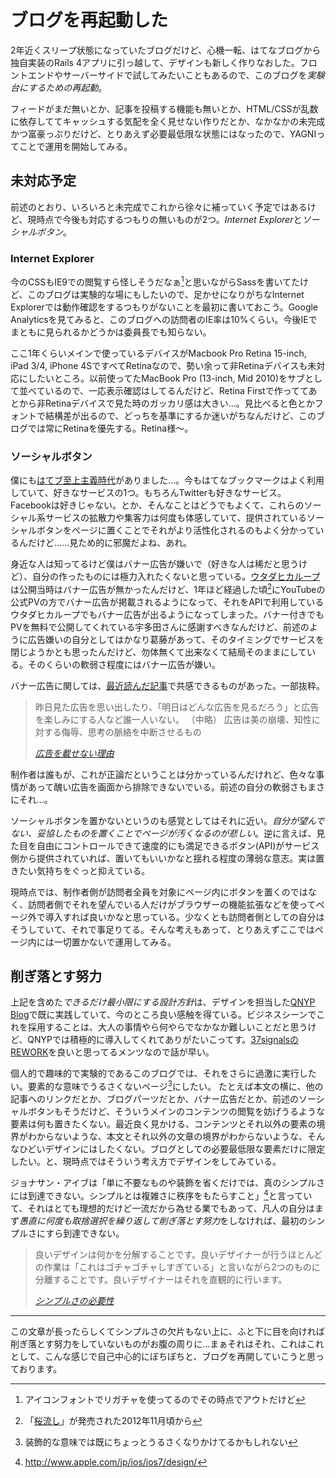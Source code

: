 # ブログを再起動した

2年近くスリープ状態になっていたブログだけど、心機一転、はてなブログから独自実装のRails 4アプリに引っ越して、デザインも新しく作りなおした。フロントエンドやサーバーサイドで試してみたいこともあるので、このブログを*実験台にするための再起動*。

フィードがまだ無いとか、記事を投稿する機能も無いとか、HTML/CSSが乱数に依存しててキャッシュする気配を全く見せない作りだとか、なかなかの未完成かつ富豪っぷりだけど、とりあえず必要最低限な状態にはなったので、YAGNIってことで運用を開始してみる。

<!-- READMORE -->


## 未対応予定

前述のとおり、いろいろと未完成でこれから徐々に補っていく予定ではあるけど、現時点で今後も対応するつもりの無いものが2つ。*Internet Explorer*と*ソーシャルボタン*。


### Internet Explorer

今のCSSもIE9での閲覧すら怪しそうだなぁ[^1]と思いながらSassを書いてたけど、このブログは実験的な場にもしたいので、足かせになりがちなInternet Explorerでは動作確認をするつもりがないことを最初に書いておこう。Google Analyticsを見てみると、このブログへの訪問者のIE率は10%くらい。今後IEでまともに見られるかどうかは委員長でも知らない。

ここ1年くらいメインで使っているデバイスがMacbook Pro Retina 15-inch, iPad 3/4, iPhone 4SですべてRetinaなので、勢い余って非Retinaデバイスも未対応にしたいところ。以前使ってたMacBook Pro (13-inch, Mid 2010)をサブとして並べているので、一応表示確認はしてるんだけど、Retina Firstで作っててあとから非Retinaデバイスで見た時のガッカリ感は大きい…。見比べると色とかフォントで結構差が出るので、どっちを基準にするか迷いがちなんだけど、このブログでは常にRetinaを優先する。Retina様〜。


### ソーシャルボタン

僕にも[はてブ至上主義時代](/2011/05/20/blog-hotentry-yay)がありました…。今もはてなブックマークはよく利用していて、好きなサービスの1つ。もちろんTwitterも好きなサービス。Facebookは好きじゃない。とか、そんなことはどうでもよくて、これらのソーシャル系サービスの拡散力や集客力は何度も体感していて、提供されているソーシャルボタンをページに置くことでそれがより活性化されるのもよく分かっているんだけど……見ため的に邪魔だよね、あれ。

身近な人は知ってるけど僕はバナー広告が嫌いで（好きな人は稀だと思うけど）、自分の作ったものには極力入れたくないと思っている。[ウタダヒカループ](/2011/08/11/uhloop)は公開当時はバナー広告が無かったんだけど、1年ほど経過した頃[^2]にYouTubeの公式PVの方でバナー広告が掲載されるようになって、それをAPIで利用しているウタダヒカループでもバナー広告が出るようになってしまった。バナー付きでもPVを無料で公開してくれている宇多田さんに感謝すべきなんだけど、前述のように広告嫌いの自分としてはかなり葛藤があって、そのタイミングでサービスを閉じようかとも思ったんだけど、勿体無くて出来なくて結局そのままにしている。そのくらいの軟弱さ程度にはバナー広告が嫌い。

バナー広告に関しては、[最近読んだ記事](http://blog.whatsapp.com/index.php/2012/06/why-we-dont-sell-ads/?lang=ja)で共感できるものがあった。一部抜粋。

> 昨日見た広告を思い出したり、「明日はどんな広告を見るだろう」と広告を楽しみにする人など誰一人いない。
> （中略）
> 広告は美の崩壊、知性に対する侮辱、思考の脈絡を中断させるもの
>
> <cite>[広告を載せない理由](http://blog.whatsapp.com/index.php/2012/06/why-we-dont-sell-ads/?lang=ja)</cite>

制作者は誰もが、これが正論だということは分かっているんだけれど、色々な事情があって醜い広告を画面から排除できないでいる。前述の自分の軟弱さもまさにそれ…。

ソーシャルボタンを置かないというのも感覚としてはそれに近い。*自分が望んでない、妥協したものを置くことでページが汚くなるのが悲しい*。逆に言えば、見た目を自由にコントロールできて速度的にも満足できるボタン(API)がサービス側から提供されていれば、置いてもいいかなと揺れる程度の薄弱な意志。実は置きたい気持ちをぐっと抑えている。

現時点では、制作者側が訪問者全員を対象にページ内にボタンを置くのではなく、訪問者側でそれを望んでいる人だけがブラウザーの機能拡張などを使ってページ外で導入すれば良いかなと思っている。少なくとも訪問者側としての自分はそうしていて、それで事足りてる。そんな考えもあって、とりあえずここではページ内には一切置かないで運用してみる。


## 削ぎ落とす努力

上記を含めた*できるだけ最小限にする設計方針*は、デザインを担当した[QNYP Blog](http://blog.qnyp.com/)で既に実践していて、今のところ良い感触を得ている。ビジネスシーンでこれを採用することは、大人の事情やら何やらでなかなか難しいことだと思うけど、QNYPでは積極的に導入してくれてありがたいこってす。[37signalsのREWORK](/2011/03/18/rework-37signals-dhh-book-sentence)を良いと思ってるメンツなので話が早い。

個人的で趣味的で実験的であるこのブログでは、それをさらに過激に実行したい。要素的な意味でうるさくないページ[^3]にしたい。 たとえば本文の横に、他の記事へのリンクだとか、ブログパーツだとか、バナー広告だとか、前述のソーシャルボタンもそうだけど、そういうメインのコンテンツの閲覧を妨げうるような要素は何も置きたくない。最近良く見かける、コンテンツとそれ以外の要素の境界がわからないような、本文とそれ以外の文章の境界がわからないような、そんなひどいデザインにはしたくない。ブログとしての必要最低限な要素だけに限定したい。と、現時点ではそういう考え方でデザインをしてみている。

ジョナサン・アイブは「単に不要なものや装飾を省くだけでは、真のシンプルさには到達できない。シンプルとは複雑さに秩序をもたらすこと」[^4]と言っていて、それはとても理想的だけど一流だから為せる業でもあって、凡人の自分はまず*愚直に何度も取捨選択を繰り返して削ぎ落とす努力*をしなければ、最初のシンプルさにすら到達できない。

> 良いデザインは何かを分解することです。良いデザイナーが行うほとんどの作業は「これはゴチャゴチャしすぎている」と言いながら2つのものに分離することです。良いデザイナーはそれを直観的に行います。
>
> <cite>[シンプルさの必要性](http://eed3si9n.com/ja/simplicity-matters)</cite>

* * *

この文章が長ったらしくてシンプルさの欠片もない上に、ふと下に目を向ければ削ぎ落とす努力をしていないものがお腹の周りに…まぁそれはそれ、これはこれとして、こんな感じで自己中心的にぼちぼちと、ブログを再開していこうと思っております。

[^1]: アイコンフォントでリガチャを使ってるのでその時点でアウトだけど
[^2]: 「[桜流し](http://ja.wikipedia.org/wiki/%E6%A1%9C%E6%B5%81%E3%81%97)」が発売された2012年11月頃から
[^3]: 装飾的な意味では既にちょっとうるさくなりかけてるかもしれない
[^4]: <http://www.apple.com/jp/ios/ios7/design/>
